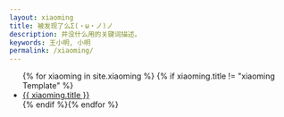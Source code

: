 ```yaml
---
layout: xiaoming
title: 被发现了么Σ(・ω・ノ)ノ
description: 并没什么用的关键词描述。
keywords: 王小明, 小明
permalink: /xiaoming/
---
```

<ul>
{% for xiaoming in site.xiaoming %}
{% if xiaoming.title != "xiaoming Template" %}
<li><a href="{{ site.url }}{{ xiaoming.url }}">{{ xiaoming.title }}</a></li>{% endif %}{% endfor %}
<!--xiaoming-->
</ul>
